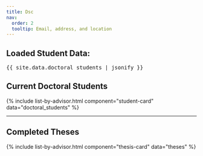 ```yaml
---
title: Dsc
nav:
  order: 2
  tooltip: Email, address, and location
---
```



<h2>Loaded Student Data:</h2>
<pre>{{ site.data.doctoral_students | jsonify }}</pre>


## Current Doctoral Students

{% include list-by-advisor.html component="student-card" data="doctoral_students" %}

---

##  Completed Theses

{% include list-by-advisor.html component="thesis-card" data="theses" %}